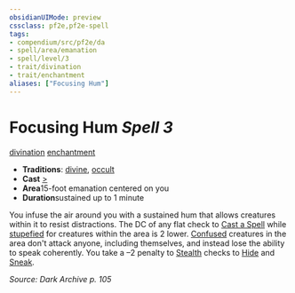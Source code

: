 ```yaml
---
obsidianUIMode: preview
cssclass: pf2e,pf2e-spell
tags:
- compendium/src/pf2e/da
- spell/area/emanation
- spell/level/3
- trait/divination
- trait/enchantment
aliases: ["Focusing Hum"]
---
```

# Focusing Hum *Spell 3*   
[divination](../../rules/traits/divination.md)  [enchantment](../../rules/traits/enchantment.md)  

- **Traditions**: [divine](../../rules/traits/divine.md), [occult](../../rules/traits/occult.md)
- **Cast** [>](../../rules/core-rulebook/chapter-9-playing-the-game.md#Actions "Single Action") 
- **Area**15-foot emanation centered on you
- **Duration**sustained up to 1 minute

You infuse the air around you with a sustained hum that allows creatures within it to resist distractions. The DC of any flat check to [Cast a Spell](../../rules/actions/cast-a-spell.md) while [stupefied](../../rules/conditions.md#Stupefied) for creatures within the area is 2 lower. [Confused](../../rules/conditions.md#Confused) creatures in the area don't attack anyone, including themselves, and instead lose the ability to speak coherently. You take a –2 penalty to [Stealth](../skills.md#Stealth) checks to [Hide](../../rules/actions/hide.md) and [Sneak](../../rules/actions/sneak.md).

*Source: Dark Archive p. 105*